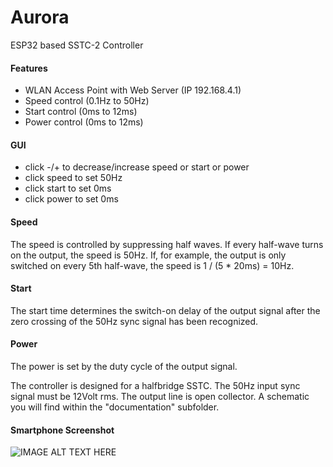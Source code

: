 # Aurora
ESP32 based SSTC-2 Controller
#### Features
* WLAN Access Point with Web Server (IP 192.168.4.1)
* Speed control (0.1Hz to 50Hz)
* Start control (0ms to 12ms)
* Power control (0ms to 12ms)

#### GUI
* click -/+ to decrease/increase speed or start or power
* click speed to set 50Hz
* click start to set 0ms
* click power to set 0ms

#### Speed
The speed is controlled by suppressing half waves. If every half-wave turns on the output, the speed is 50Hz. If, for example, the output is only switched on every 5th half-wave, the speed is 1 / (5 * 20ms) = 10Hz.
#### Start
The start time determines the switch-on delay of the output signal after the zero crossing of the 50Hz sync signal has been recognized.
#### Power
The power is set by the duty cycle of the output signal.

The controller is designed for a halfbridge SSTC. The 50Hz input sync signal must be 12Volt rms. The output line is open collector. A schematic you will find within the "documentation" subfolder.
#### Smartphone Screenshot
![IMAGE ALT TEXT HERE](https://www.dorstel.de/github/Aurora_v1.1.png)
